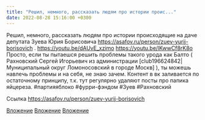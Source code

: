 ```yaml
---
title: "Решил, немного, рассказать людям про истории проис..."
date: 2022-08-28 15:16:00 +0300
---
```


Решил, немного, рассказать людям про истории происходящие на даче депутата Зуева Юрия Борисовича https://asafov.ru/person/zuev-yurij-borisovich .
https://youtu.be/dAUvE_xzimo https://youtu.be/lKwwCf8rK8o
Просто, если ты пытаешся решить проблемы такого урода как Балто ( Рахновский Сергей Игорьевич из администрации [club196624842|Муниципальный округ Ломоносовский в городе Москв] ), ты можешь навлечь проблемы и на себя, не знаю зачем.
Контент в вк заливается по остаточному принципу, т.к. тут регулярно удаляют посты про папика яйцереза.
#партияяблоко #фурри-фэндом #Зуев #Рахновский


Ссылка
https://asafov.ru/person/zuev-yurij-borisovich

[Вложение](https://vk.com/video41076938_456239550)
[Вложение](https://vk.com/video41076938_456239551)
[Вложение](https://asafov.ru/person/zuev-yurij-borisovich)
